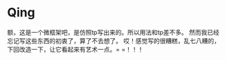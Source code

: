 # Qing
额，这是一个微框架吧，是仿照tp写出来的。所以用法和tp差不多。
然而我已经忘记写这些东西的初衷了，算了不去想了。
哎！感觉写的很糟糕，乱七八糟的，
下回改造一下，让它看起来有艺术一点。= =！！！